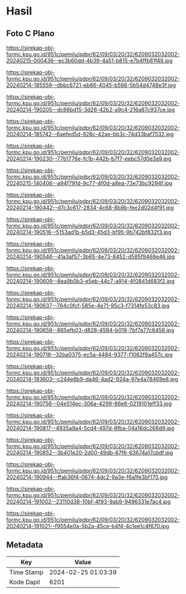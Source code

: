 # Hasil

## Foto C Plano

https://sirekap-obj-formc.kpu.go.id/951c/pemilu/pdpr/62/09/03/20/32/6209032032002-20240215-000436--ec3b60dd-4b39-4a51-b815-e7b4ffb81f48.jpg

https://sirekap-obj-formc.kpu.go.id/951c/pemilu/pdpr/62/09/03/20/32/6209032032002-20240214-185559--dbbc6721-eb86-4045-b566-5b54d4748e3f.jpg

https://sirekap-obj-formc.kpu.go.id/951c/pemilu/pdpr/62/09/03/20/32/6209032032002-20240214-190205--dc66bd15-3d26-42b2-a9c4-216a87c937ce.jpg

https://sirekap-obj-formc.kpu.go.id/951c/pemilu/pdpr/62/09/03/20/32/6209032032002-20240214-185742--6aefed5d-928c-42ae-bb3c-74d33baf7532.jpg

https://sirekap-obj-formc.kpu.go.id/951c/pemilu/pdpr/62/09/03/20/32/6209032032002-20240214-190230--77b1776e-fc1b-442b-b7f7-eebc57d0e3a9.jpg

https://sirekap-obj-formc.kpu.go.id/951c/pemilu/pdpr/62/09/03/20/32/6209032032002-20240215-140406--a94f791d-9c77-4f0d-a8ea-73e73bc9294f.jpg

https://sirekap-obj-formc.kpu.go.id/951c/pemilu/pdpr/62/09/03/20/32/6209032032002-20240214-190442--d7c3c617-2834-4c68-8b9b-fee2d02d4f91.jpg

https://sirekap-obj-formc.kpu.go.id/951c/pemilu/pdpr/62/09/03/20/32/6209032032002-20240214-190516--5153ad1b-b5d3-45d3-bf95-9b742bf832f3.jpg

https://sirekap-obj-formc.kpu.go.id/951c/pemilu/pdpr/62/09/03/20/32/6209032032002-20240214-190546--41a3af57-3b65-4e73-8452-d585f9468e46.jpg

https://sirekap-obj-formc.kpu.go.id/951c/pemilu/pdpr/62/09/03/20/32/6209032032002-20240214-190609--8ea9b0b3-e5eb-44c7-a914-4f0841d683f2.jpg

https://sirekap-obj-formc.kpu.go.id/951c/pemilu/pdpr/62/09/03/20/32/6209032032002-20240214-190637--764c0fcf-585e-4e71-95c3-f7314fe53c83.jpg

https://sirekap-obj-formc.kpu.go.id/951c/pemilu/pdpr/62/09/03/20/32/6209032032002-20240214-190658--865efb03-d828-4594-b018-7bf7a77c6458.jpg

https://sirekap-obj-formc.kpu.go.id/951c/pemilu/pdpr/62/09/03/20/32/6209032032002-20240214-190718--32ba0375-ec5a-4484-9377-f1062f6a457c.jpg

https://sirekap-obj-formc.kpu.go.id/951c/pemilu/pdpr/62/09/03/20/32/6209032032002-20240214-193603--c244e6b9-da46-4ad2-924a-97e4a78469e8.jpg

https://sirekap-obj-formc.kpu.go.id/951c/pemilu/pdpr/62/09/03/20/32/6209032032002-20240214-190756--04e514ec-306a-4299-86e6-0219101eff33.jpg

https://sirekap-obj-formc.kpu.go.id/951c/pemilu/pdpr/62/09/03/20/32/6209032032002-20240214-190817--4935a9a4-5cd4-497d-8fba-04a16dc268d9.jpg

https://sirekap-obj-formc.kpu.go.id/951c/pemilu/pdpr/62/09/03/20/32/6209032032002-20240214-190852--3b401e20-2d00-49db-87f6-63674a17cbdf.jpg

https://sirekap-obj-formc.kpu.go.id/951c/pemilu/pdpr/62/09/03/20/32/6209032032002-20240214-190944--ffab36f4-0674-4dc2-9a3e-f6a1fe3bf170.jpg

https://sirekap-obj-formc.kpu.go.id/951c/pemilu/pdpr/62/09/03/20/32/6209032032002-20240214-191002--23110d38-10bf-4f93-9ab9-9496331e7ac4.jpg

https://sirekap-obj-formc.kpu.go.id/951c/pemilu/pdpr/62/09/03/20/32/6209032032002-20240214-191021--f9554e0a-5b2a-45ce-b4f4-4c1ee1c4f670.jpg


## Metadata

| Key        | Value               |
| ---------- | ------------------- |
| Time Stamp | 2024-02-25 01:03:39 |
| Kode Dapil | 6201                |



